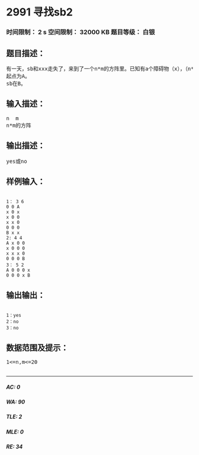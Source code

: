 # 2991 寻找sb2   
### 时间限制： 2 s     空间限制： 32000 KB     题目等级： 白银  
## 题目描述：  

<pre>
有一天，sb和xxx走失了，来到了一个n*m的方阵里。已知有a个障碍物（x），（n*m-x）个空地（0），求能不能找到sb。
起点为A。
sb在B。
</pre>
  
  
## 输入描述：  

<pre>
n  m
n*m的方阵
</pre>
  
  
## 输出描述：  

<pre>
yes或no
</pre>
  
  
## 样例输入：  

<pre><code>
1： 3 6
0 0 A
x 0 x
x 0 0
x x 0
0 0 0
B x x
2: 4 4
A x 0 0
x 0 0 0
x x x 0
0 0 0 B
3： 5 2
A 0 0 0 x
0 0 0 x B
</code></pre>
  
  
## 输出输出：  

<pre><code>
1：yes
2：no
3：no
</code></pre>
  
  
## 数据范围及提示：  

<pre>
1<=n,m<=20
 
</pre>
  
  
***  

##### AC: 0  
##### WA: 90  
##### TLE: 2  
##### MLE: 0  
##### RE: 34  
